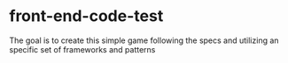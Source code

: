 # front-end-code-test
The goal is to create this simple game following the specs and utilizing an specific set of frameworks and patterns
